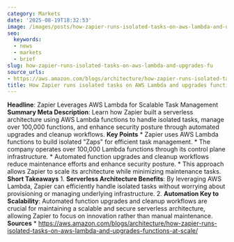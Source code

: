 ```yaml
---
category: Markets
date: '2025-08-19T18:32:53'
image: /images/posts/how-zapier-runs-isolated-tasks-on-aws-lambda-and-upgrades-fu.png
seo:
  keywords:
  - news
  - markets
  - brief
slug: how-zapier-runs-isolated-tasks-on-aws-lambda-and-upgrades-fu
source_urls:
- https://aws.amazon.com/blogs/architecture/how-zapier-runs-isolated-tasks-on-aws-lambda-and-upgrades-functions-at-scale/
title: How Zapier runs isolated tasks on AWS Lambda and upgrades functions at scale
---
```


**Headline**: Zapier Leverages AWS Lambda for Scalable Task Management  **Summary Meta Description**: Learn how Zapier built a serverless architecture using AWS Lambda functions to handle isolated tasks, manage over 100,000 functions, and enhance security posture through automated upgrades and cleanup workflows.  **Key Points**  * Zapier uses AWS Lambda functions to build isolated "Zaps" for efficient task management. * The company operates over 100,000 Lambda functions through its control plane infrastructure. * Automated function upgrades and cleanup workflows reduce maintenance efforts and enhance security posture. * This approach allows Zapier to scale its architecture while minimizing maintenance tasks.  **Short Takeaways**  1. **Serverless Architecture Benefits**: By leveraging AWS Lambda, Zapier can efficiently handle isolated tasks without worrying about provisioning or managing underlying infrastructure. 2. **Automation Key to Scalability**: Automated function upgrades and cleanup workflows are crucial for maintaining a scalable and secure serverless architecture, allowing Zapier to focus on innovation rather than manual maintenance.  **Sources**  * https://aws.amazon.com/blogs/architecture/how-zapier-runs-isolated-tasks-on-aws-lambda-and-upgrades-functions-at-scale/